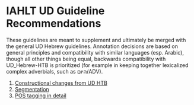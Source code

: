 # IAHLT UD Guideline Recommendations
These guidelines are meant to supplement and ultimately be merged with the general UD Hebrew guidelines. Annotation decisions are based on general principles and compatibility with similar languages (esp. Arabic), though all other things being equal, backwards compatibility with UD_Hebrew-HTB is prioritized (for example in keeping together lexicalized complex adverbials, such as היום/ADV).

1. [Constructional changes from UD HTB](/Constructional%20changes%20from%20UD%20HTB.md)
2. [Segmentation](/Segmentation.md) 
3. [POS tagging in detail](/Pos%20tagging%20in%20detail.md)
